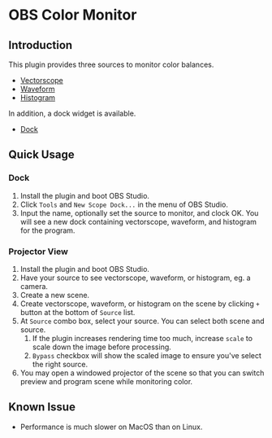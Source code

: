 # OBS Color Monitor

## Introduction

This plugin provides three sources to monitor color balances.

- [Vectorscope](doc/vectorscope.md)
- [Waveform](doc/waveform.md)
- [Histogram](doc/histogram.md)

In addition, a dock widget is available.
- [Dock](doc/dock.md)

## Quick Usage

### Dock
1. Install the plugin and boot OBS Studio.
1. Click `Tools` and `New Scope Dock...` in the menu of OBS Studio.
1. Input the name, optionally set the source to monitor, and clock OK. You will see a new dock containing vectorscope, waveform, and histogram for the program.

### Projector View
1. Install the plugin and boot OBS Studio.
1. Have your source to see vectorscope, waveform, or histogram, eg. a camera.
1. Create a new scene.
1. Create vectorscope, waveform, or histogram on the scene by clicking `+` button at the bottom of `Source` list.
1. At `Source` combo box, select your source. You can select both scene and source.
   1. If the plugin increases rendering time too much, increase `scale` to scale down the image before processing.
   1. `Bypass` checkbox will show the scaled image to ensure you've select the right source.
1. You may open a windowed projector of the scene so that you can switch preview and program scene while monitoring color.

## Known Issue
- Performance is much slower on MacOS than on Linux.
